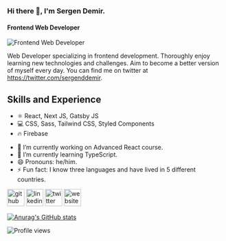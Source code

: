 ### Hi there 👋, I'm Sergen Demir.
#### Frontend Web Developer
![Frontend Web Developer](https://pbs.twimg.com/profile_banners/1257279753700233216/1652814117/1500x500)

Web Developer specializing in frontend development. Thoroughly enjoy learning new technologies and challenges. Aim to become a better version of myself every day. You can find me on twitter at https://twitter.com/sergenddemir.

## Skills and Experience

* ⚛️ React, Next JS, Gatsby JS
* 💻 CSS, Sass, Tailwind CSS, Styled Components
* 🔥 Firebase

- 🔭 I’m currently working on Advanced React course.
- 🌱 I’m currently learning TypeScript. 
- 😄 Pronouns: he/him. 
- ⚡ Fun fact: I know three languages and have lived in 5 different countries.  


[<img src='https://cdn.jsdelivr.net/npm/simple-icons@3.0.1/icons/github.svg' alt='github' height='40'>](https://github.com/https://github.com/demirsergen)  [<img src='https://cdn.jsdelivr.net/npm/simple-icons@3.0.1/icons/linkedin.svg' alt='linkedin' height='40'>](https://www.linkedin.com/in/https://www.linkedin.com/in/sergendemir//)  [<img src='https://cdn.jsdelivr.net/npm/simple-icons@3.0.1/icons/twitter.svg' alt='twitter' height='40'>](https://twitter.com/https://twitter.com/sergenddemir)  [<img src='https://cdn.jsdelivr.net/npm/simple-icons@3.0.1/icons/icloud.svg' alt='website' height='40'>](https://www.sergendemir.com)  

[![Anurag's GitHub stats](https://github-readme-stats.vercel.app/api?username=demirsergen)](https://github.com/anuraghazra/github-readme-stats)


![Profile views](https://gpvc.arturio.dev/demirsergen)  
